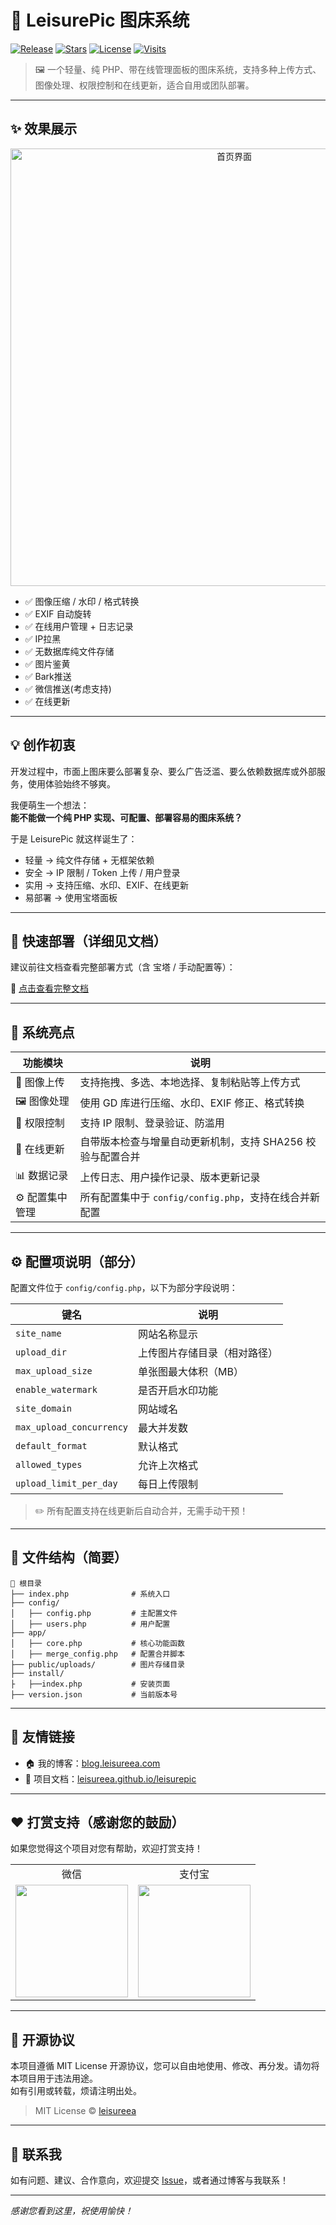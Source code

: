 # 🎨 LeisurePic 图床系统

[![Release](https://img.shields.io/github/v/release/leisureea/leisurepic?color=%2337c6ff)](https://github.com/leisureea/leisurepic/releases)
[![Stars](https://img.shields.io/github/stars/leisureea/leisurepic?style=social)](https://github.com/leisureea/leisurepic/stargazers)
[![License](https://img.shields.io/github/license/leisureea/leisurepic)](LICENSE)
[![Visits](https://badgen.net/badge/访问量/不统计/gray)]()

> 🖼️ 一个轻量、纯 PHP、带在线管理面板的图床系统，支持多种上传方式、图像处理、权限控制和在线更新，适合自用或团队部署。

---

## ✨ 效果展示

<p align="center">
  <img src="https://as.leisureea.com/public/uploads/2025/06/25/9cz89e.webp" width="700" alt="首页界面">
</p >

- ✅ 图像压缩 / 水印 / 格式转换  
- ✅ EXIF 自动旋转  
- ✅ 在线用户管理 + 日志记录  
- ✅ IP拉黑  
- ✅ 无数据库纯文件存储  
- ✅ 图片鉴黄
- ✅ Bark推送
- ✅ 微信推送(考虑支持)
- ✅ 在线更新

---

## 💡 创作初衷

开发过程中，市面上图床要么部署复杂、要么广告泛滥、要么依赖数据库或外部服务，使用体验始终不够爽。

我便萌生一个想法：  
**能不能做一个纯 PHP 实现、可配置、部署容易的图床系统？**

于是 LeisurePic 就这样诞生了：

- 轻量 → 纯文件存储 + 无框架依赖  
- 安全 → IP 限制 / Token 上传 / 用户登录  
- 实用 → 支持压缩、水印、EXIF、在线更新  
- 易部署 → 使用宝塔面板

---

## 🚀 快速部署（详细见文档）

建议前往文档查看完整部署方式（含 宝塔 / 手动配置等）：

📘 [点击查看完整文档](https://leisureea.github.io/leisurepic/)

---

## 🌟 系统亮点

| 功能模块       | 说明                                                                 |
|----------------|----------------------------------------------------------------------|
| 📂 图像上传     | 支持拖拽、多选、本地选择、复制粘贴等上传方式                        |
| 🖼 图像处理     | 使用 GD 库进行压缩、水印、EXIF 修正、格式转换                       |
| 🔐 权限控制     | 支持 IP 限制、登录验证、防滥用                                    |
| 🔄 在线更新     | 自带版本检查与增量自动更新机制，支持 SHA256 校验与配置合并          |
| 📊 数据记录     | 上传日志、用户操作记录、版本更新记录                               |
| ⚙️ 配置集中管理 | 所有配置集中于 `config/config.php`，支持在线合并新配置             |

---

## ⚙️ 配置项说明（部分）

配置文件位于 `config/config.php`，以下为部分字段说明：

| 键名 | 说明 |
|------|------|
| `site_name` | 网站名称显示 |
| `upload_dir` | 上传图片存储目录（相对路径） |
| `max_upload_size` | 单张图最大体积（MB） |
| `enable_watermark` | 是否开启水印功能 |
| `site_domain` | 网站域名 |
| `max_upload_concurrency` | 最大并发数 |
| `default_format` | 默认格式 |
| `allowed_types` | 允许上次格式 |
| `upload_limit_per_day` | 每日上传限制 |

> ✏️ 所有配置支持在线更新后自动合并，无需手动干预！

---

## 🧩 文件结构（简要）

```text
📁 根目录
├── index.php              # 系统入口
├── config/
│   ├── config.php         # 主配置文件
│   ├── users.php          # 用户配置
├── app/
│   ├── core.php           # 核心功能函数
│   ├── merge_config.php   # 配置合并脚本
├── public/uploads/        # 图片存储目录
├── install/
├   ├──index.php           # 安装页面
├── version.json           # 当前版本号
```

---

## 🔗 友情链接

- 🏠 我的博客：[blog.leisureea.com](https://blog.leisureea.com/)
- 📖 项目文档：[leisureea.github.io/leisurepic](https://leisureea.github.io/leisurepic/)

---

## ❤️ 打赏支持（感谢您的鼓励）

如果您觉得这个项目对您有帮助，欢迎打赏支持！

<table>
<tr>
<td align="center">微信</td>
<td align="center">支付宝</td>
</tr>
<tr>
<td><img src="https://as.leisureea.com/public/uploads/2025/06/26/TfSp7M.png" width="180"/></td>
<td><img src="https://as.leisureea.com/public/uploads/2025/06/26/xGaPhY.png" width="180"/></td>
</tr>
</table>

---

## 📝 开源协议

本项目遵循 MIT License 开源协议，您可以自由地使用、修改、再分发。请勿将本项目用于违法用途。  
如有引用或转载，烦请注明出处。

> MIT License © [leisureea](https://github.com/leisureea)

---

## 📮 联系我

如有问题、建议、合作意向，欢迎提交 [Issue](https://github.com/leisureea/leisurepic/issues)，或者通过博客与我联系！

---

_感谢您看到这里，祝使用愉快！_
